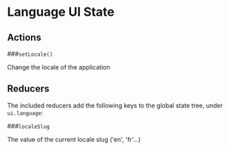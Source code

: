Language UI State
==================

## Actions

###`setLocale()`

Change the locale of the application

## Reducers

The included reducers add the following keys to the global state tree, under `ui.language`:

###`localeSlug`

The value of the current locale slug ('en', 'fr'...)
